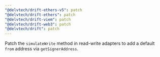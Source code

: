 ```yaml
---
"@delvtech/drift-ethers-v5": patch
"@delvtech/drift-ethers": patch
"@delvtech/drift-viem": patch
"@delvtech/drift-web3": patch
"@delvtech/drift": patch
---
```


Patch the `simulateWrite` method in read-write adapters to add a default `from` address via `getSignerAddress`.
